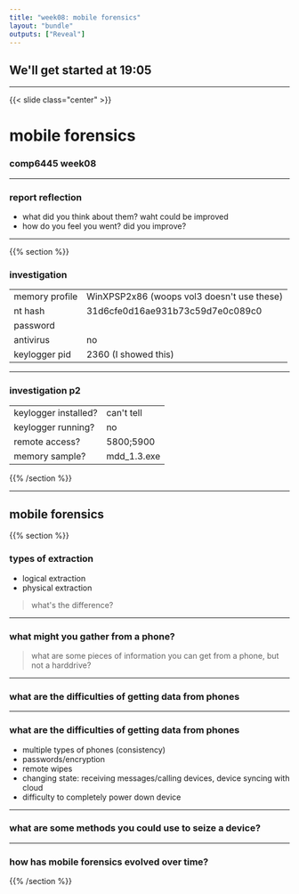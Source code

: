```yaml
---
title: "week08: mobile forensics"
layout: "bundle"
outputs: ["Reveal"]
---
```


## We'll get started at 19:05

---

{{< slide class="center" >}}
# mobile forensics
### comp6445 week08

---

### report reflection
* what did you think about them? waht could be improved
* how do you feel you went? did you improve?
---

{{% section %}}

### investigation

|                |                     |
|----------------|---------------------|
| memory profile | WinXPSP2x86 (woops vol3 doesn't use these) |
| nt hash        | 31d6cfe0d16ae931b73c59d7e0c089c0 |
| password       |  |
| antivirus      | no |
| keylogger pid  | 2360 (I showed this) |

---

### investigation p2

|                      |              |
|----------------------|--------------|
| keylogger installed? | can't tell |
| keylogger running?   | no |
| remote access?       | 5800;5900 |
| memory sample?       | mdd\_1.3.exe |

{{% /section %}}

---

## mobile forensics
{{% section %}}

### types of extraction
* logical extraction
* physical extraction

> what's the difference?

---

### what might you gather from a phone?
> what are some pieces of information you can get from a phone, but not a harddrive?

---

### what are the difficulties of getting data from phones

---

### what are the difficulties of getting data from phones
* multiple types of phones (consistency)
* passwords/encryption
* remote wipes
* changing state: receiving messages/calling devices, device syncing with cloud
* difficulty to completely power down device

---

### what are some methods you could use to seize a device?

---

### how has mobile forensics evolved over time?

{{% /section %}}
